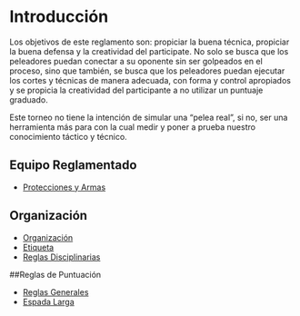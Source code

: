 # Introducción 

Los objetivos de este reglamento son: propiciar la buena técnica, propiciar la buena defensa y la creatividad del participate. No solo se busca que los peleadores puedan conectar a su oponente sin ser golpeados en el proceso, sino que también, se busca que los peleadores puedan ejecutar los cortes y técnicas de manera adecuada, con forma y control apropiados y se propicia la creatividad del participante a no utilizar un puntuaje graduado.

Este torneo no tiene la intención de simular una “pelea real”, si no, ser una herramienta más para con la cual medir y poner a prueba nuestro conocimiento táctico y técnico.

## Equipo Reglamentado
- [Protecciones y Armas](02-Equipo.md)

## Organización
- [Organización](www.google.com)
- [Etiqueta](www.google.com)
- [Reglas Disciplinarias](www.google.com)

##Reglas de Puntuación
- [Reglas Generales](www.google.com)
- [Espada Larga](www.google.com)